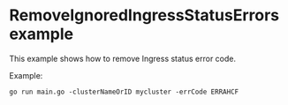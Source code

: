 # RemoveIgnoredIngressStatusErrors example

This example shows how to remove Ingress status error code.

Example: 

```
go run main.go -clusterNameOrID mycluster -errCode ERRAHCF
```